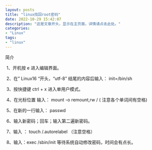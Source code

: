 ```yaml
---
layout: posts
title: "linux找回root密码"
date: 2022-10-29 15:42:07
description: "这是文章开头，显示在主页面，详情请点击此处。"
categories: 
- "Linux"
tags:
- "linux"
---
```


简介 <!--more-->

​		1、开机按    e    进入编辑界面。

​		2、在” Linux16 “开头，“utf-8” 结尾的内容后输入： init=/bin/sh  

​		3、按快捷键 ctrl + x 进入单用户模式。

​		4、在光标位置 输入： mount -o remount,rw / ( 注意各个单词间有空格)

​		5、在新的一行输入： passwd

​		6、输入新密码；回车；输入第二遍新密码。

​		7、输入 ：  touch  /.autorelabel （注意空格）

​		8、输入：exec  /sbin/init       等待系统自动修改密码，时间会有点长。

​		